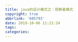 ```yaml
---
title: java的设计模式之：观察者模式
copyright: true
abbrlink: '605793'
date: 2019-10-06 11:21:24
tags:
categories:
---
```

